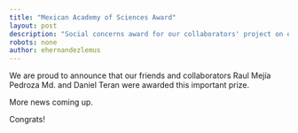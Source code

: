 ```yaml
---
title: "Mexican Academy of Sciences Award"
layout: post
description: "Social concerns award for our collaborators' project on electronic medical record."
robots: none
author: ehernandezlemus
---
```


We are proud to announce that our friends and collaborators Raul Mejía Pedroza Md. and Daniel Teran were awarded this important prize.

More news coming up.

Congrats!
